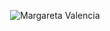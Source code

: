 <!-- Profile header -->
<p align="center">
  <picture>
    <source media="(prefers-color-scheme: dark)" srcset="assets/images/profile-header.dark.svg" />
    <img src="assets/images/profile-header.light.svg" alt="Margareta Valencia" />
  </picture>
</p>

<!--
<div align="center">
    <h1>
        <img src="https://readme-typing-svg.herokuapp.com?font=lilita+one&size=40&duration=3000&color=B7E0FF&center=true&vCenter=true&width=435&lines=Hewoo..+I'm+Valencia;This+is..;..my+Github..;" alt="Typing SVG"/>
    </h1>
</div>

## Hi there 👋

**margaretavalen/margaretavalen** is a ✨ _special_ ✨ repository because its `README.md` (this file) appears on your GitHub profile.

Here are some ideas to get you started:

- 🔭 I’m currently working on ...
- 🌱 I’m currently learning ...
- 👯 I’m looking to collaborate on ...
- 🤔 I’m looking for help with ...
- 💬 Ask me about ...
- 📫 How to reach me: ...
- 😄 Pronouns: ...
- ⚡ Fun fact: ...
-->
